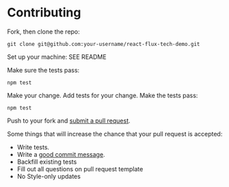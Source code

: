 # Contributing
Fork, then clone the repo:

    git clone git@github.com:your-username/react-flux-tech-demo.git

Set up your machine:
  SEE README
  
Make sure the tests pass:

    npm test

Make your change. Add tests for your change. Make the tests pass:

    npm test

Push to your fork and [submit a pull request][pr].

[pr]: https://github.com/RadialDevGroup/react-flux-tech-demo/compare/

Some things that will increase the chance that your pull request is accepted:

* Write tests.
* Write a [good commit message][commit].
* Backfill existing tests
* Fill out all questions on pull request template
* No Style-only updates

[commit]: http://tbaggery.com/2008/04/19/a-note-about-git-commit-messages.html
